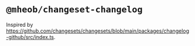 # `@mheob/changeset-changelog`

Inspired by <https://github.com/changesets/changesets/blob/main/packages/changelog-github/src/index.ts>.
